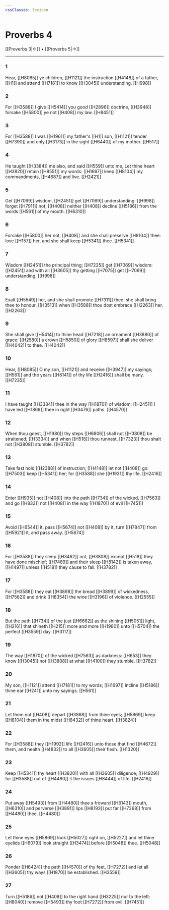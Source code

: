 ```yaml
---
cssClasses: lexicon
---
```

# Proverbs 4

[[Proverbs 3|←]] • [[Proverbs 5|→]]

---

### 1
Hear, [[H8085]] ye children, [[H1121]] the instruction [[H4148]] of a father, [[H1]] and attend [[H7181]] to know [[H3045]] understanding. [[H998]]

### 2
For [[H3588]] I give [[H5414]] you good [[H2896]] doctrine, [[H3948]] forsake [[H5800]] ye not [[H408]] my law. [[H8451]]

### 3
For [[H3588]] I was [[H1961]] my father's [[H1]] son, [[H1121]] tender [[H7390]] and only [[H3173]] in the sight [[H6440]] of my mother. [[H517]]

### 4
He taught [[H3384]] me also, and said [[H559]] unto me, Let thine heart [[H3820]] retain [[H8551]] my words: [[H1697]] keep [[H8104]] my commandments, [[H4687]] and live. [[H2421]]

### 5
Get [[H7069]] wisdom, [[H2451]] get [[H7069]] understanding: [[H998]] forget [[H7911]] not; [[H408]] neither [[H408]] decline [[H5186]] from the words [[H561]] of my mouth. [[H6310]]

### 6
Forsake [[H5800]] her not, [[H408]] and she shall preserve [[H8104]] thee: love [[H157]] her, and she shall keep [[H5341]] thee. [[H5341]]

### 7
Wisdom [[H2451]] the principal thing; [[H7225]] get [[H7069]] wisdom: [[H2451]] and with all [[H3605]] thy getting [[H7075]] get [[H7069]] understanding. [[H998]]

### 8
Exalt [[H5549]] her, and she shall promote [[H7311]] thee: she shall bring thee to honour, [[H3513]] when [[H3588]] thou dost embrace [[H2263]] her. [[H2263]]

### 9
She shall give [[H5414]] to thine head [[H7218]] an ornament [[H3880]] of grace: [[H2580]] a crown [[H5850]] of glory [[H8597]] shall she deliver [[H4042]] to thee. [[H4042]]

### 10
Hear, [[H8085]] O my son, [[H1121]] and receive [[H3947]] my sayings; [[H561]] and the years [[H8141]] of thy life [[H2416]] shall be many. [[H7235]]

### 11
I have taught [[H3384]] thee in the way [[H1870]] of wisdom; [[H2451]] I have led [[H1869]] thee in right [[H3476]] paths. [[H4570]]

### 12
When thou goest, [[H1980]] thy steps [[H6806]] shall not [[H3808]] be straitened; [[H3334]] and when [[H518]] thou runnest, [[H7323]] thou shalt not [[H3808]] stumble. [[H3782]]

### 13
Take fast hold [[H2388]] of instruction; [[H4148]] let not [[H408]] go: [[H7503]] keep [[H5341]] her; for [[H3588]] she [[H1931]] thy life. [[H2416]]

### 14
Enter [[H935]] not [[H408]] into the path [[H734]] of the wicked, [[H7563]] and go [[H833]] not [[H408]] in the way [[H1870]] of evil [[H7451]]

### 15
Avoid [[H6544]] it, pass [[H5674]] not [[H408]] by it, turn [[H7847]] from [[H5921]] it, and pass away. [[H5674]]

### 16
For [[H3588]] they sleep [[H3462]] not, [[H3808]] except [[H518]] they have done mischief; [[H7489]] and their sleep [[H8142]] is taken away, [[H1497]] unless [[H518]] they cause to fall. [[H3782]]

### 17
For [[H3588]] they eat [[H3898]] the bread [[H3899]] of wickedness, [[H7562]] and drink [[H8354]] the wine [[H3196]] of violence. [[H2555]]

### 18
But the path [[H734]] of the just [[H6662]] as the shining [[H5051]] light, [[H216]] that shineth [[H215]] more and more [[H1980]] unto [[H5704]] the perfect [[H3559]] day. [[H3117]]

### 19
The way [[H1870]] of the wicked [[H7563]] as darkness: [[H653]] they know [[H3045]] not [[H3808]] at what [[H4100]] they stumble. [[H3782]]

### 20
My son, [[H1121]] attend [[H7181]] to my words; [[H1697]] incline [[H5186]] thine ear [[H241]] unto my sayings. [[H561]]

### 21
Let them not [[H408]] depart [[H3868]] from thine eyes; [[H5869]] keep [[H8104]] them in the midst [[H8432]] of thine heart. [[H3824]]

### 22
For [[H3588]] they [[H1992]] life [[H2416]] unto those that find [[H4672]] them, and health [[H4832]] to all [[H3605]] their flesh. [[H1320]]

### 23
Keep [[H5341]] thy heart [[H3820]] with all [[H3605]] diligence; [[H4929]] for [[H3588]] out of [[H4480]] it the issues [[H8444]] of life. [[H2416]]

### 24
Put away [[H5493]] from [[H4480]] thee a froward [[H6143]] mouth, [[H6310]] and perverse [[H3891]] lips [[H8193]] put far [[H7368]] from [[H4480]] thee. [[H4480]]

### 25
Let thine eyes [[H5869]] look [[H5027]] right on, [[H5227]] and let thine eyelids [[H6079]] look straight [[H3474]] before [[H5048]] thee. [[H5048]]

### 26
Ponder [[H6424]] the path [[H4570]] of thy feet, [[H7272]] and let all [[H3605]] thy ways [[H1870]] be established. [[H3559]]

### 27
Turn [[H5186]] not [[H408]] to the right hand [[H3225]] nor to the left: [[H8040]] remove [[H5493]] thy foot [[H7272]] from evil. [[H7451]]